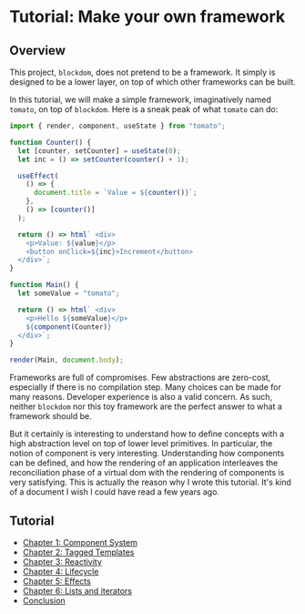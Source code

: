 # Tutorial: Make your own framework

## Overview

This project, `blockdom`, does not pretend to be a framework. It simply is
designed to be a lower layer, on top of which other frameworks can be built.

In this tutorial, we will make a simple framework, imaginatively named `tomato`,
on top of `blockdom`. Here is a sneak peak of what `tomato` can do:

```js
import { render, component, useState } from "tomato";

function Counter() {
  let [counter, setCounter] = useState(0);
  let inc = () => setCounter(counter() + 1);

  useEffect(
    () => {
      document.title = `Value = ${counter()}`;
    },
    () => [counter()]
  );

  return () => html` <div>
    <p>Value: ${value}</p>
    <button onClick=${inc}>Increment</button>
  </div>`;
}

function Main() {
  let someValue = "tomato";

  return () => html` <div>
    <p>Hello ${someValue}</p>
    ${component(Counter)}
  </div>`;
}

render(Main, document.body);
```

Frameworks are full of compromises. Few abstractions are zero-cost, especially
if there is no compilation step. Many choices can be made for many reasons.
Developer experience is also a valid concern. As such, neither `blockdom` nor
this toy framework are the perfect answer to what a framework should be.

But it certainly is interesting to understand how to define concepts with a high
abstraction level on top of lower level primitives. In particular, the notion of
component is very interesting. Understanding how components can be defined, and
how the rendering of an application interleaves the reconciliation phase of a
virtual dom with the rendering of components is very satisfying. This is actually
the reason why I wrote this tutorial. It's kind of a document I wish I could have
read a few years ago.

## Tutorial

- [Chapter 1: Component System](part1.md)
- [Chapter 2: Tagged Templates](part2.md)
- [Chapter 3: Reactivity](part3.md)
- [Chapter 4: Lifecycle](part4.md)
- [Chapter 5: Effects](part5.md)
- [Chapter 6: Lists and iterators](part6.md)
- [Conclusion](conclusion.md)
